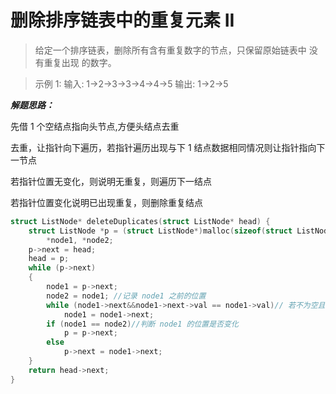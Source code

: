 ﻿# 删除排序链表中的重复元素 II

> 给定一个排序链表，删除所有含有重复数字的节点，只保留原始链表中 没有重复出现 的数字。

>示例 1:
>输入: 1->2->3->3->4->4->5
>输出: 1->2->5

***解题思路：*** 

先借 1 个空结点指向头节点,方便头结点去重

去重，让指针向下遍历，若指针遍历出现与下 1 结点数据相同情况则让指针指向下一节点

若指针位置无变化，则说明无重复，则遍历下一结点

若指针位置变化说明已出现重复，则删除重复结点
```c
struct ListNode* deleteDuplicates(struct ListNode* head) {
	struct ListNode *p = (struct ListNode*)malloc(sizeof(struct ListNode)),
		*node1, *node2;
	p->next = head;
	head = p;
	while (p->next)
	{
		node1 = p->next;
		node2 = node1; //记录 node1 之前的位置
		while (node1->next&&node1->next->val == node1->val)// 若不为空且与下一结点数值重复则指向下一结点
			node1 = node1->next;
		if (node1 == node2)//判断 node1 的位置是否变化
			p = p->next;
		else
			p->next = node1->next;
	}
	return head->next;
}
```

